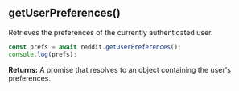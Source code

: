 ## getUserPreferences()

Retrieves the preferences of the currently authenticated user.

```typescript
const prefs = await reddit.getUserPreferences();
console.log(prefs);
```

**Returns:** A promise that resolves to an object containing the user's preferences.